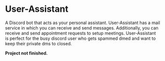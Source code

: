 # User-Assistant
A Discord bot that acts as your personal assistant. User-Assistant has a mail service in which you can receive and send messages. Additionally, you can receive and send appointment requests to setup meetings. User-Assistant is perfect for the busy discord user who gets spammed dmed and want to keep their private dms to closed.

**Project not finished.**

